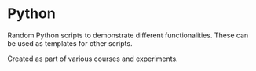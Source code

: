 # Python

Random Python scripts to demonstrate different functionalities. These can be used as templates for other scripts.

Created as part of various courses and experiments.
